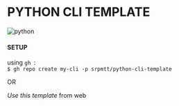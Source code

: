 # PYTHON CLI TEMPLATE

![python](https://img.shields.io/badge/Python-14354C?style=for-the-badge&logo=python&logoColor=whiteg)

#### SETUP

using `gh `:  
`$ gh repo create my-cli -p srpmtt/python-cli-template`

OR

_Use this template_ from web
